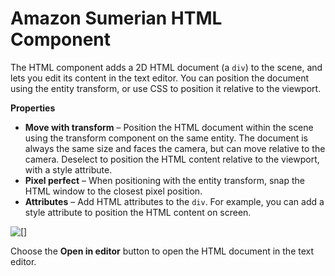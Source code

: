 # Amazon Sumerian HTML Component<a name="entities-html"></a>

The HTML component adds a 2D HTML document \(a `div`\) to the scene, and lets you edit its content in the text editor\. You can position the document using the entity transform, or use CSS to position it relative to the viewport\.

**Properties**
+ **Move with transform** – Position the HTML document within the scene using the transform component on the same entity\. The document is always the same size and faces the camera, but can move relative to the camera\. Deselect to position the HTML content relative to the viewport, with a style attribute\.
+ **Pixel perfect** – When positioning with the entity transform, snap the HTML window to the closest pixel position\.
+ **Attributes** – Add HTML attributes to the `div`\. For example, you can add a style attribute to position the HTML content on screen\.

![\[\]](http://docs.aws.amazon.com/sumerian/latest/userguide/images/components-html.png)

Choose the **Open in editor** button to open the HTML document in the text editor\.